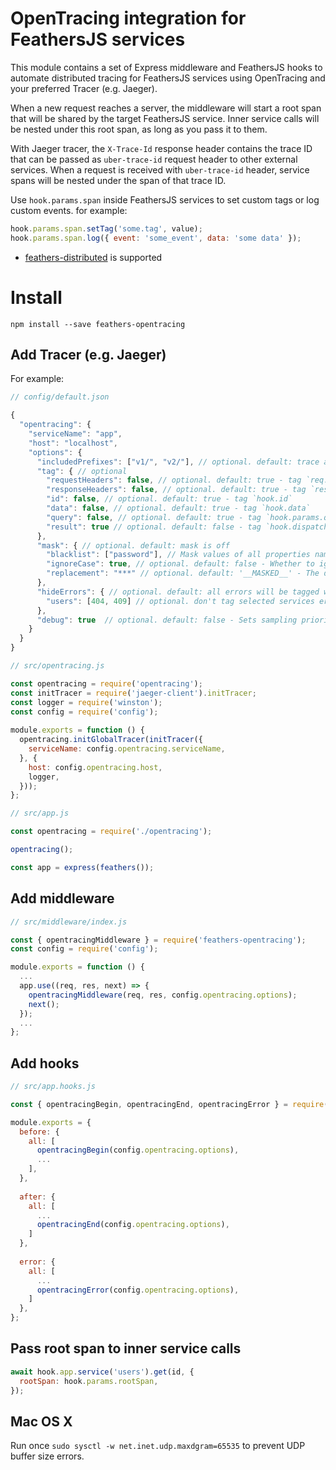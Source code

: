 # OpenTracing integration for FeathersJS services

This module contains a set of Express middleware and FeathersJS hooks to automate distributed tracing for FeathersJS services using OpenTracing and your preferred Tracer (e.g. Jaeger).

When a new request reaches a server, the middleware will start a root span that will be shared by the target FeathersJS service. Inner service calls will be nested under this root span, as long as you pass it to them.

With Jaeger tracer, the `X-Trace-Id` response header contains the trace ID that can be passed as `uber-trace-id` request header to other external services.
When a request is received with `uber-trace-id` header, service spans will be nested under the span of that trace ID.

Use `hook.params.span` inside FeathersJS services to set custom tags or log custom events. for example:
```javascript
hook.params.span.setTag('some.tag', value);
hook.params.span.log({ event: 'some_event', data: 'some data' });
```

* [feathers-distributed](https://github.com/kalisio/feathers-distributed) is supported

# Install

```npm install --save feathers-opentracing```


## Add Tracer (e.g. Jaeger)

For example:

```javascript
// config/default.json

{
  "opentracing": {  
    "serviceName": "app",  
    "host": "localhost",
    "options": {
      "includedPrefixes": ["v1/", "v2/"], // optional. default: trace all requests - Trace only requests with path prefixed by specified strings, i.e. v1/ & v2/
      "tag": { // optional
        "requestHeaders": false, // optional. default: true - tag `req.headers`
        "responseHeaders": false, // optional. default: true - tag `res.getHeaders()`
        "id": false, // optional. default: true - tag `hook.id`
        "data": false, // optional. default: true - tag `hook.data`
        "query": false, // optional. default: true - tag `hook.params.query`
        "result": true // optional. default: false - tag `hook.dispatch` if set in the first service call or `hook.result` otherwise
      },
      "mask": { // optional. default: mask is off
        "blacklist": ["password"], // Mask values of all properties named 'password' from `hook.data` & `hook.params.query` (supports nested objects)
        "ignoreCase": true, // optional. default: false - Whether to ignore case sensitivity when matching keys
        "replacement": "***" // optional. default: '__MASKED__' - The default value to replace
      },
      "hideErrors": { // optional. default: all errors will be tagged with error=true and set with sampling priority 1
        "users": [404, 409] // optional. don't tag selected services errors with error=true and don't set their sampling priority to 1. i.e. hide 404 & 409 errors of the `users` service
      },
      "debug": true  // optional. default: false - Sets sampling priority to 1 to force sampling of all requests
    } 
  }
}
```

```javascript
// src/opentracing.js

const opentracing = require('opentracing');  
const initTracer = require('jaeger-client').initTracer;  
const logger = require('winston');  
const config = require('config');  
  
module.exports = function () {  
  opentracing.initGlobalTracer(initTracer({  
    serviceName: config.opentracing.serviceName,  
  }, {  
    host: config.opentracing.host,  
    logger,
  }));  
};
```

```javascript
// src/app.js

const opentracing = require('./opentracing');

opentracing();  

const app = express(feathers());
```

## Add middleware

```javascript
// src/middleware/index.js

const { opentracingMiddleware } = require('feathers-opentracing');
const config = require('config');

module.exports = function () {  
  ...
  app.use((req, res, next) => {  
    opentracingMiddleware(req, res, config.opentracing.options);  
    next();  
  });
  ...
};
```

## Add hooks

```javascript
// src/app.hooks.js

const { opentracingBegin, opentracingEnd, opentracingError } = require('feathers-opentracing');

module.exports = {
  before: {
    all: [
      opentracingBegin(config.opentracing.options),
      ...
    ],
  },
  
  after: {
    all: [
      ...
      opentracingEnd(config.opentracing.options),
    ]
  },
  
  error: {
    all: [
      ...
      opentracingError(config.opentracing.options),
    ]
  },
};
```

## Pass root span to inner service calls

```javascript
await hook.app.service('users').get(id, {
  rootSpan: hook.params.rootSpan,
});
```

## Mac OS X
Run once `sudo sysctl -w net.inet.udp.maxdgram=65535` to prevent UDP buffer size errors.
